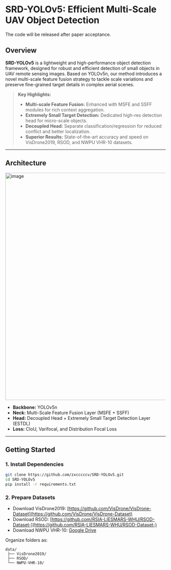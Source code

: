# SRD-YOLOv5: Efficient Multi-Scale UAV Object Detection

The code will be released after paper acceptance.

##  Overview

**SRD-YOLOv5** is a lightweight and high-performance object detection framework, designed for robust and efficient detection of small objects in UAV remote sensing images. Based on YOLOv5n, our method introduces a novel multi-scale feature fusion strategy to tackle scale variations and preserve fine-grained target details in complex aerial scenes.

> **Key Highlights:**
>
> * **Multi-scale Feature Fusion:** Enhanced with MSFE and SSFF modules for rich context aggregation.
> * **Extremely Small Target Detection:** Dedicated high-res detection head for micro-scale objects.
> * **Decoupled Head:** Separate classification/regression for reduced conflict and better localization.
> * **Superior Results:** State-of-the-art accuracy and speed on VisDrone2019, RSOD, and NWPU VHR-10 datasets.

---

## Architecture
<img width="776" height="712" alt="image" src="https://github.com/user-attachments/assets/5b98503c-8c20-404b-af73-7fd22badf01d" />


* **Backbone:** YOLOv5n
* **Neck:** Multi-Scale Feature Fusion Layer (MSFE + SSFF)
* **Head:** Decoupled Head + Extremely Small Target Detection Layer (ESTDL)
* **Loss:** CIoU, Varifocal, and Distribution Focal Loss

---




## Getting Started

### 1. Install Dependencies

```bash
git clone https://github.com/zxcccccv/SRD-YOLOv5.git
cd SRD-YOLOv5
pip install -r requirements.txt
```

### 2. Prepare Datasets

* Download VisDrone2019: [https://github.com/VisDrone/VisDrone-Dataset](https://github.com/VisDrone/VisDrone-Dataset)
* Download RSOD: [https://github.com/RSIA-LIESMARS-WHU/RSOD-Dataset-](https://github.com/RSIA-LIESMARS-WHU/RSOD-Dataset-)
* Download NWPU VHR-10: [Google Drive](https://github.com/alanli2018/NWPU-VHR-10-dataset)

Organize folders as:

```
data/
 ├── VisDrone2019/
 ├── RSOD/
 └── NWPU-VHR-10/
```


